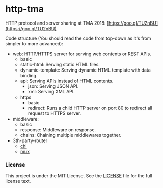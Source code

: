 # http-tma
HTTP protocol and server sharing at TMA 2018: [https://goo.gl/TU2nBU](https://goo.gl/TU2nBU)

Code structure (You should read the code from top-down as it's from simpler to more advanced):
- web: HTTP/HTTPS server for serving web contents or REST APIs.
  - basic
  - static-html: Serving static HTML files. 
  - dynamic-template: Serving dynamic HTML template with data binding.
  - api: Serving APIs instead of HTML contents.
    - json: Serving JSON API.
    - xml: Serving XML API.
  - https
    - basic
    - redirect: Runs a child HTTP server on port 80 to redirect all request to HTTPS server. 
- middleware:
  - basic
  - response: Middleware on response.
  - chains: Chaining multiple middlewares together.
- 3th-party-router
  - [chi](https://github.com/go-chi/chi)
  - [mux](https://github.com/gorilla/mux)

### License

This project is under the MIT License. See the [LICENSE](https://github.com/lnquy/http-tma/blob/master/LICENSE) file for the full license text.
